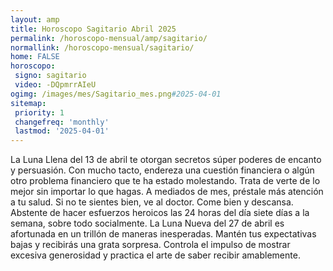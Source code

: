 ```yaml
---
layout: amp
title: Horoscopo Sagitario Abril 2025 
permalink: /horoscopo-mensual/amp/sagitario/
normallink: /horoscopo-mensual/sagitario/
home: FALSE
horoscopo:
 signo: sagitario
 video: -DQpmrrAIeU
ogimg: /images/mes/Sagitario_mes.png#2025-04-01
sitemap:
 priority: 1
 changefreq: 'monthly'
 lastmod: '2025-04-01'
---
```



La Luna Llena del 13 de abril te otorgan secretos súper poderes de encanto y persuasión. Con mucho tacto, endereza una cuestión financiera o algún otro problema financiero que te ha estado molestando. Trata de verte de lo mejor sin importar lo que hagas. A mediados de mes, préstale más atención a tu salud. Si no te sientes bien, ve al doctor. Come bien y descansa. Abstente de hacer esfuerzos heroicos las 24 horas del día siete días a la semana, sobre todo socialmente. La Luna Nueva del 27 de abril es afortunada en un trillón de maneras inesperadas. Mantén tus expectativas bajas y recibirás una grata sorpresa. Controla el impulso de mostrar excesiva generosidad y practica el arte de saber recibir amablemente.